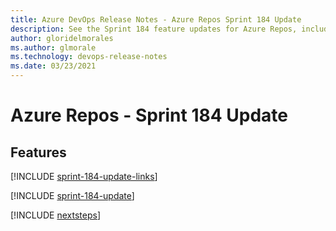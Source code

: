 ```yaml
---
title: Azure DevOps Release Notes - Azure Repos Sprint 184 Update
description: See the Sprint 184 feature updates for Azure Repos, including next steps.
author: gloridelmorales
ms.author: glmorale
ms.technology: devops-release-notes
ms.date: 03/23/2021
---
```


# Azure Repos - Sprint 184 Update

## Features

[!INCLUDE [sprint-184-update-links](../includes/repos/sprint-184-update-links.md)]

[!INCLUDE [sprint-184-update](../includes/repos/sprint-184-update.md)]

[!INCLUDE [nextsteps](../includes/nextsteps.md)]
